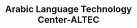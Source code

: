 ---
title: "Arabic Language Technology Center-ALTEC"

categories: ['']

tags: ['Arabic', 'Language', 'Technology', 'Center', 'ALTEC']

arwords: 'مركز تقنيات اللغة العربية'

arexps: []

enwords: ['Arabic Language Technology Center-ALTEC']

enexps: []

arlexicons: 'ر'

enlexicons: 'A'

authors: ['Ruqayya Roshdy']

translators: ['']

citations: 'مقدمة في حوسبة اللغة العربية'

sources: 'مركز الملك عبدالله بن عبدالعزيز الدولي لخدمة اللغة العربية'

slug: ""
---
